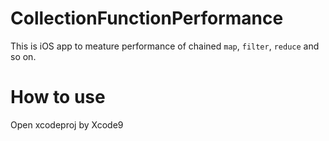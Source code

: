 # CollectionFunctionPerformance

This is iOS app to meature performance of chained `map`, `filter`, `reduce` and so on.

# How to use

Open xcodeproj by Xcode9

